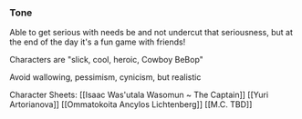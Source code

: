 ### Tone
Able to get serious with needs be and not undercut that seriousness, but at the end of the day it's a fun game with friends!

 Characters are "slick, cool, heroic, Cowboy BeBop"

Avoid wallowing, pessimism, cynicism, but realistic

Character Sheets:
[[Isaac Was'utala Wasomun ~ The Captain]]
[[Yuri Artorianova]]
[[Ommatokoita Ancylos Lichtenberg]]
[[M.C. TBD]]